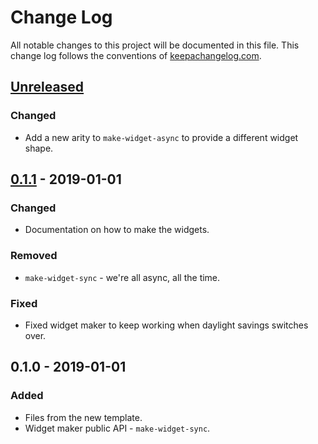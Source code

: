 # Change Log
All notable changes to this project will be documented in this file. This change log follows the conventions of [keepachangelog.com](http://keepachangelog.com/).

## [Unreleased]
### Changed
- Add a new arity to `make-widget-async` to provide a different widget shape.

## [0.1.1] - 2019-01-01
### Changed
- Documentation on how to make the widgets.

### Removed
- `make-widget-sync` - we're all async, all the time.

### Fixed
- Fixed widget maker to keep working when daylight savings switches over.

## 0.1.0 - 2019-01-01
### Added
- Files from the new template.
- Widget maker public API - `make-widget-sync`.

[Unreleased]: https://github.com/your-name/sapiens/compare/0.1.1...HEAD
[0.1.1]: https://github.com/your-name/sapiens/compare/0.1.0...0.1.1
